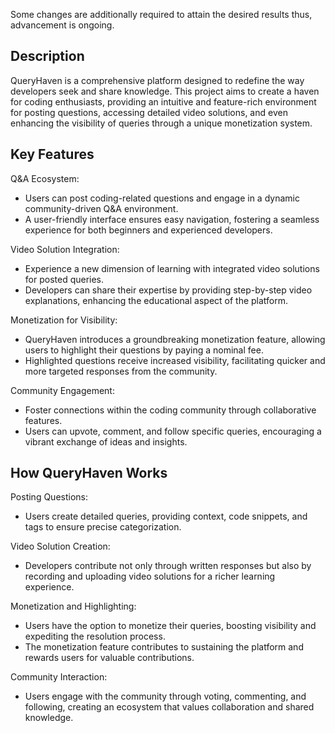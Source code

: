 Some changes are additionally required to attain the desired results thus, advancement is ongoing.

## Description


QueryHaven is a comprehensive platform designed to redefine the way developers seek and share knowledge. This project aims to create a haven for coding enthusiasts, providing an intuitive and feature-rich environment for posting questions, accessing detailed video solutions, and even enhancing the visibility of queries through a unique monetization system.


## Key Features


Q&A Ecosystem:


*   Users can post coding-related questions and engage in a dynamic community-driven Q&A environment.
*   A user-friendly interface ensures easy navigation, fostering a seamless experience for both beginners and experienced developers.


Video Solution Integration:


*   Experience a new dimension of learning with integrated video solutions for posted queries.
*   Developers can share their expertise by providing step-by-step video explanations, enhancing the educational aspect of the platform.


Monetization for Visibility:


*   QueryHaven introduces a groundbreaking monetization feature, allowing users to highlight their questions by paying a nominal fee.
*   Highlighted questions receive increased visibility, facilitating quicker and more targeted responses from the community.


Community Engagement:


*   Foster connections within the coding community through collaborative features.
*   Users can upvote, comment, and follow specific queries, encouraging a vibrant exchange of ideas and insights.

## How QueryHaven Works


Posting Questions:


*   Users create detailed queries, providing context, code snippets, and tags to ensure precise categorization.


Video Solution Creation:


*   Developers contribute not only through written responses but also by recording and uploading video solutions for a richer learning experience.


Monetization and Highlighting:


*   Users have the option to monetize their queries, boosting visibility and expediting the resolution process.
*   The monetization feature contributes to sustaining the platform and rewards users for valuable contributions.


Community Interaction:


*   Users engage with the community through voting, commenting, and following, creating an ecosystem that values collaboration and shared knowledge.

